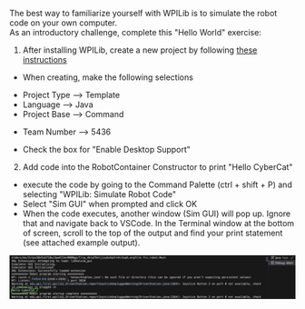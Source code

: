 The best way to familiarize yourself with WPILib is to simulate the robot code on your own computer.  
As an introductory challenge, complete this "Hello World" exercise:

1) After installing WPILib, create a new project by following [these instructions](https://docs.wpilib.org/en/stable/docs/zero-to-robot/step-4/creating-test-drivetrain-program-cpp-java-python.html)

  * When creating, make the following selections
  - Project Type --> Template
  - Language --> Java
  - Project Base --> Command

  * Team Number --> 5436

  *  Check the box for "Enable Desktop Support"

2)  Add code into the RobotContainer Constructor to print "Hello CyberCat"
  * execute the code by going to the Command Palette (ctrl + shift + P) and selecting "WPILib: Simulate Robot Code"
  *  Select "Sim GUI" when prompted and click OK
  * When the code executes, another window (Sim GUI) will pop up.  Ignore that and navigate back to VSCode.  In the Terminal window at the bottom of screen, scroll to the top of the output and find your print statement (see attached example output).

![Output](https://github.com/cybercat5436/Programming_Basics/blob/main/HelloCyberCats.png)
